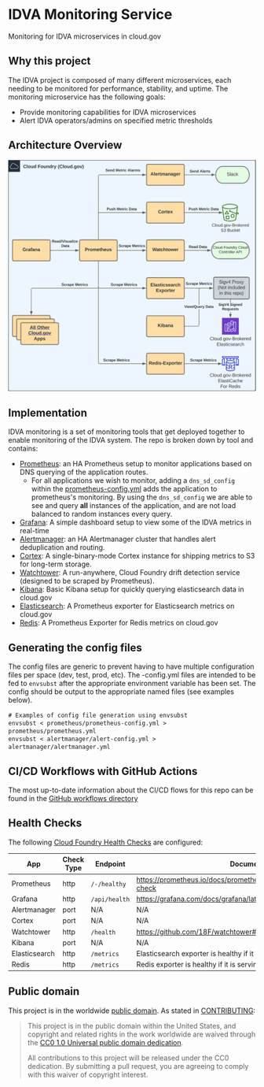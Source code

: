 # IDVA Monitoring Service
Monitoring for IDVA microservices in cloud.gov

## Why this project
The IDVA project is composed of many different microservices, each needing to
be monitored for performance, stability, and uptime. The monitoring
microservice has the following goals:
* Provide monitoring capabilities for IDVA microservices
* Alert IDVA operators/admins on specified metric thresholds

## Architecture Overview
![architecture-diagram](.github/monitoring-architecture.svg)

## Implementation
IDVA monitoring is a set of monitoring tools that get deployed together to enable
monitoring of the IDVA system. The repo is broken down by tool and contains:
* [Prometheus](https://prometheus.io/): an HA Prometheus setup to monitor applications based on DNS querying of the application routes. 
  * For all applications we wish to monitor, adding a `dns_sd_config` within the [prometheus-config.yml](prometheus/prometheus-config.yml) adds
  the application to prometheus's monitoring. By using the `dns_sd_config` we are able to see and query **all** instances of the application,
  and are not load balanced to random instances every query.
* [Grafana](https://grafana.com/oss/grafana/): A simple dashboard setup to view some of the IDVA metrics in real-time
* [Alertmanager](https://prometheus.io/docs/alerting/latest/alertmanager/): an HA Alertmanager cluster that handles alert deduplication and routing.
* [Cortex](https://cortexmetrics.io/): A single-binary-mode Cortex instance for shipping metrics to S3 for long-term storage.
* [Watchtower](https://github.com/18F/watchtower): A run-anywhere, Cloud Foundry drift detection service (designed to be scraped by Prometheus).
* [Kibana](https://www.elastic.co/kibana/): Basic Kibana setup for quickly querying elasticsearch data in cloud.gov
* [Elasticsearch](https://github.com/prometheus-community/elasticsearch_exporter/): A Prometheus exporter for Elasticsearch metrics on cloud.gov
* [Redis](https://github.com/oliver006/redis_exporter/): A Prometheus Exporter for Redis metrics on cloud.gov

## Generating the config files
The config files are generic to prevent having to have multiple configuration files
per space (dev, test, prod, etc). The <tool-name>-config.yml files are intended to be
fed to `envsubst` after the appropriate environment variable has been set. The config
should be output to the appropriate named files (see examples below).
```shell
# Examples of config file generation using envsubst
envsubst < prometheus/prometheus-config.yml > prometheus/prometheus.yml
envsubst < alertmanager/alert-config.yml > alertmanager/alertmanager.yml
```

## CI/CD Workflows with GitHub Actions
The most up-to-date information about the CI/CD flows for this repo can be found in the
[GitHub workflows directory](https://github.com/18F/identity-idva-monitoring/tree/main/.github/workflows)

## Health Checks
The following [Cloud Foundry Health Checks](https://docs.cloudfoundry.org/devguide/deploy-apps/healthchecks.html) are configured:

| App           | Check Type        | Endpoint      | Documentation |
| --------------|-------------------|---------------|---------------|
| Prometheus    | http              | `/-/healthy`  | https://prometheus.io/docs/prometheus/latest/management_api/#health-check |
| Grafana       | http              | `/api/health` | https://grafana.com/docs/grafana/latest/http_api/other/#health-api |
| Alertmanager  | port              | N/A           | N/A |
| Cortex        | port              | N/A           | N/A |
| Watchtower    | http              | `/health`     | https://github.com/18F/watchtower#endpoints |
| Kibana        | port              | N/A | N/A     |
| Elasticsearch | http              | `/metrics`    | Elasticsearch exporter is healthy if it is serving metrics. |
| Redis         | http              | `/metrics`    | Redis exporter is healthy if it is serving metrics. |

## Public domain

This project is in the worldwide [public domain](LICENSE.md). As stated in
[CONTRIBUTING](CONTRIBUTING.md):

> This project is in the public domain within the United States, and copyright
and related rights in the work worldwide are waived through the
[CC0 1.0 Universal public domain dedication](https://creativecommons.org/publicdomain/zero/1.0/).
>
> All contributions to this project will be released under the CC0 dedication.
By submitting a pull request, you are agreeing to comply with this waiver of
copyright interest.
